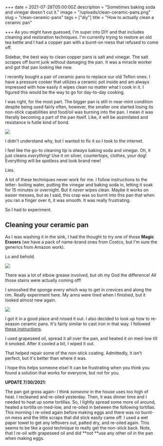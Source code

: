 +++
date = 2021-07-28T05:00:00Z
description = "Sometimes baking soda and vinegar doesn't cut it."
image = "/uploads/clean-ceramic-pans.png"
slug = "clean-ceramic-pans"
tags = ["diy"]
title = "How to actually clean a ceramic pan"

+++
As you might have guessed, I'm super into DIY and that includes cleaning and restoration techniques. I'm currently trying to restore an old tea kettle and I had a copper pan with a burnt-on mess that refused to come off.

Sidebar, the best way to clean copper pans is salt and vinegar. The salt scrapes off burnt junk without damaging the pan. It was a miracle worker and got that pan looking like new.

I recently bought a pair of ceramic pans to replace our old Teflon ones. I have a pressure cooker that utilizes a ceramic pot inside and am always impressed with how easily it wipes clean no matter what I cook in it. I figured this would be the way to go for day-to-day cooking.

I was right, for the most part. The bigger pan is still in near-mint condition despite being used fairly often, however, the smaller one started losing its non-stick capabilities and food/oil was burning into the pan. I mean it was literally becoming a part of the pan itself. Like, it will be assimilated and resistance is futile kind of bond.

![](/uploads/pxl_20210726_214937680-mp.jpg)

I didn't understand why, but I wanted to fix it so I took to the internet.

I feel like the go-to cleaning tip is _always_ baking soda and vinegar. Oh, it just cleans _everything_! Use it on silver, countertops, clothes, your dog! Everything will be spotless and look brand new!

Lies.

A lot of these techniques never work for me. I follow instructions to the letter- boiling water, putting the vinegar and baking soda in, letting it soak for 15 minutes or overnight. But it _never_ wipes clean. Maybe it works on easier messes, but as I said, this crap was so burnt into this pan that when you ran a finger over it, it was smooth. It was really frustrating.

So I had to experiment.

## Cleaning your ceramic pan

As I was washing it in the sink, I had the thought to try one of those **Magic Erasers** (we have a pack of name-brand ones from Costco, but I'm sure the generics from Amazon work).

Lo and behold.

![](/uploads/pxl_20210726_214923152-mp.jpg)

There was a lot of elbow grease involved, but oh my God the difference! All those stains were actually coming off!

I smooshed the sponge every which way to get in crevices and along the rim. Really experiment here. My arms were tired when I finished, but it looked almost new again.

![](/uploads/pxl_20210726_220244613-mp.jpg)

I got it in a good place and rinsed it out. I also decided to look up how to re-season ceramic pans. It's fairly similar to cast iron in that way. I followed [these instructions](https://chefspick.co.uk/how-to-season-ceramic-frying-pan/).

I used grapeseed oil, spread it all over the pan, and heated it on med-low till it smoked. After it cooled a bit, I wiped it out.

That helped repair some of the non-stick coating. Admittedly, it isn't perfect, but it's better than where it was.

I hope this helps someone else! It can be frustrating when you think you found a solution that works for everyone, but not for you.

**UPDATE 7/30/2021:**

The pan got gross again- I think _someone_ in the house uses too high of heat. I recleaned and re-oiled yesterday. Then, it was dinner time and I needed to heat up some tortillas. So, I lightly spread some more oil around, heated a tortilla on med-low, and re-oiled in between the following tortillas. This morning I re-oiled again before making eggs and there was _no_ burnt-on mess and the little scraps that did stick easily came off. I used a wet paper towel to get any leftovers out, patted dry, and re-oiled again. This seems to be like a good technique to really get the non-stick back. Note, that I re-oil with grapeseed oil and did **not **use any other oil in the pan when making eggs.